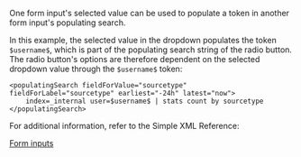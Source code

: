 One form input's selected value can be used to populate a token in
another form input's populating search.

In this example, the selected value in the dropdown populates the token
`$username$`, which is part of the populating search string of the radio
button. The radio button's options are therefore dependent on the
selected dropdown value through the `$username$` token:

```
<populatingSearch fieldForValue="sourcetype" fieldForLabel="sourcetype" earliest="-24h" latest="now">
    index=_internal user=$username$ | stats count by sourcetype
</populatingSearch>
```

For additional information, refer to the Simple XML Reference:

[Form inputs](http://docs.splunk.com/Documentation/Splunk/latest/Viz/PanelreferenceforSimplifiedXML#Form_inputs)
